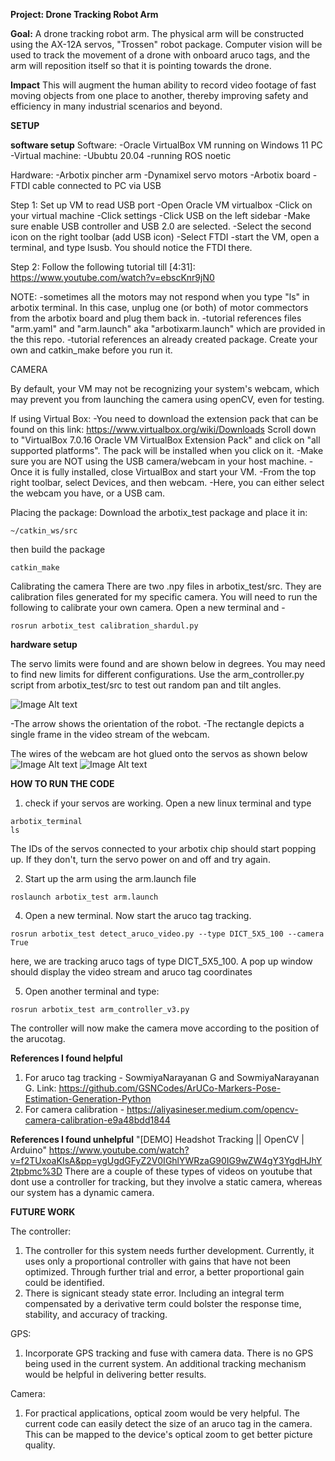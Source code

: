 **Project: Drone Tracking Robot Arm**

**Goal:**
A drone tracking robot arm. The physical arm will be constructed using the AX-12A servos, "Trossen" robot package. 
Computer vision will be used to track the movement of a drone with onboard aruco tags, and the arm will reposition itself so that it is pointing towards the drone. 

**Impact**
This will augment the human ability to record video footage of fast moving objects from one place to another, thereby improving safety and efficiency in many industrial scenarios and beyond. 

**SETUP**

**software setup**
Software: -Oracle VirtualBox VM running on Windows 11 PC -Virtual machine: -Ububtu 20.04 -running ROS noetic

Hardware: -Arbotix pincher arm -Dynamixel servo motors -Arbotix board -FTDI cable connected to PC via USB

Step 1: Set up VM to read USB port -Open Oracle VM virtualbox -Click on your virtual machine -Click settings -Click USB on the left sidebar -Make sure enable USB controller and USB 2.0 are selected. -Select the second icon on the right toolbar (add USB icon) -Select FTDI -start the VM, open a terminal, and type lsusb. You should notice the FTDI there.

Step 2: Follow the following tutorial till [4:31]: https://www.youtube.com/watch?v=ebscKnr9jN0

NOTE: -sometimes all the motors may not respond when you type "ls" in arbotix terminal. In this case, unplug one (or both) of motor commectors from the arbotix board and plug them back in. -tutorial references files "arm.yaml" and "arm.launch" aka "arbotixarm.launch" which are provided in the this repo. -tutorial references an already created package. Create your own and catkin_make before you run it.

CAMERA

By default, your VM may not be recognizing your system's webcam, which may prevent you from launching the camera using openCV, even for testing.

If using Virtual Box: -You need to download the extension pack that can be found on this link: https://www.virtualbox.org/wiki/Downloads Scroll down to "VirtualBox 7.0.16 Oracle VM VirtualBox Extension Pack" and click on "all supported platforms". The pack will be installed when you click on it. -Make sure you are NOT using the USB camera/webcam in your host machine. -Once it is fully installed, close VirtualBox and start your VM.
-From the top right toolbar, select Devices, and then webcam. -Here, you can either select the webcam you have, or a USB cam.

Placing the package:
Download the arbotix_test package and place it in:
```
~/catkin_ws/src
```

then build the package
```
catkin_make
```

Calibrating the camera
There are two .npy files in arbotix_test/src. They are calibration files generated for my specific camera. You will need to run the following to calibrate  your own camera. Open a new terminal and -
```
rosrun arbotix_test calibration_shardul.py
```

**hardware setup**

The servo limits were found and are shown below in degrees. You may need to find new limits for different configurations. Use the arm_controller.py script 
from arbotix_test/src to test out random pan and tilt angles.

![Image Alt text](images/hardware_setup.jpeg)

-The arrow shows the orientation of the robot.
-The rectangle depicts a single frame in the video stream of the webcam.

The wires of the webcam are hot glued onto the servos as shown below
![Image Alt text](images/hard1.jpeg)
![Image Alt text](images/hard2.jpeg)




**HOW TO RUN THE CODE**

1) check if your servos are working. Open a new linux terminal and type
```
arbotix_terminal
ls
```

The IDs of the servos connected to your arbotix chip should start popping up. If they don't, turn the servo power on and off and try again.


2) Start up the arm using the arm.launch file
```
roslaunch arbotix_test arm.launch
```
  
4) Open a new terminal. Now start the aruco tag tracking. 
```
rosrun arbotix_test detect_aruco_video.py --type DICT_5X5_100 --camera True
```
here, we are tracking aruco tags of type DICT_5X5_100. 
A pop up window should display the video stream and aruco tag coordinates

5) Open another terminal and type:
```
rosrun arbotix_test arm_controller_v3.py
```
The controller will now make the camera move according to the position of the arucotag.

**References I found helpful**
1) For aruco tag tracking - SowmiyaNarayanan G and SowmiyaNarayanan G. Link: https://github.com/GSNCodes/ArUCo-Markers-Pose-Estimation-Generation-Python
2) For camera calibration - https://aliyasineser.medium.com/opencv-camera-calibration-e9a48bdd1844

**References I found unhelpful**
"[DEMO] Headshot Tracking || OpenCV | Arduino" https://www.youtube.com/watch?v=f2TUxoaKIsA&pp=ygUgdGFyZ2V0IGhlYWRzaG90IG9wZW4gY3YgdHJhY2tpbmc%3D
There are a couple of these types of videos on youtube that dont use a controller for tracking, but they involve a static camera, whereas our system has a
dynamic camera.


**FUTURE WORK**

The controller:
1) The controller for this system needs further development. Currently, it uses only a proportional controller with gains that have not been optimized. Through further trial and error, a better proportional gain could be identified.
2) There is signicant steady state error. Including an integral term compensated by a derivative term could bolster the response time, stability, and accuracy of tracking.

GPS:
1) Incorporate GPS tracking and fuse with camera data. There is no GPS being used in the current system. An additional tracking mechanism would be helpful in delivering better results.

Camera:
1) For practical applications, optical zoom would be very helpful. The current code can easily detect the size of an aruco tag in the camera. This can be mapped to the device's optical zoom to get better picture quality.
